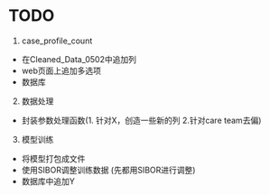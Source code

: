 # TODO

1. case_profile_count
- 在Cleaned_Data_0502中追加列
- web页面上追加多选项
- 数据库

2. 数据处理
- 封装参数处理函数(1. 针对X，创造一些新的列 2.针对care team去偏)

3. 模型训练
- 将模型打包成文件
- 使用SIBOR调整训练数据 (先都用SIBOR进行调整)
- 数据库中追加Y